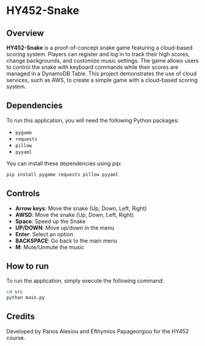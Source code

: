 # HY452-Snake


## Overview

**HY452-Snake** is a proof-of-concept snake game featuring a cloud-based scoring system. Players can register and log in to track their high scores, change backgrounds, and customize music settings. The game allows users to control the snake with keyboard commands while their scores are managed in a DynamoDB Table. This project demonstrates the use of cloud services, such as AWS, to create a simple game with a cloud-based scoring system.

## Dependencies

To run this application, you will need the following Python packages:

- `pygame`
- `requests`
- `pillow`
- `pyyaml`

You can install these dependencies using pip:

```bash
pip install pygame requests pillow pyyaml  
```

## Controls

- **Arrow keys**: Move the snake (Up, Down, Left, Right)
- **AWSD**: Move the snake (Up, Down, Left, Right)
- **Space**: Speed up the Snake
- **UP/DOWN**: Move up/down in the menu
- **Enter**: Select an option
- **BACKSPACE**: Go back to the main menu
- **M**: Mute/Unmute the music

## How to run

To run the application, simply execute the following command:

```bash
cd src
python main.py
```

## Credits

Developed by Panos Alexiou and Efthymios Papageorgiou for the HY452 course.